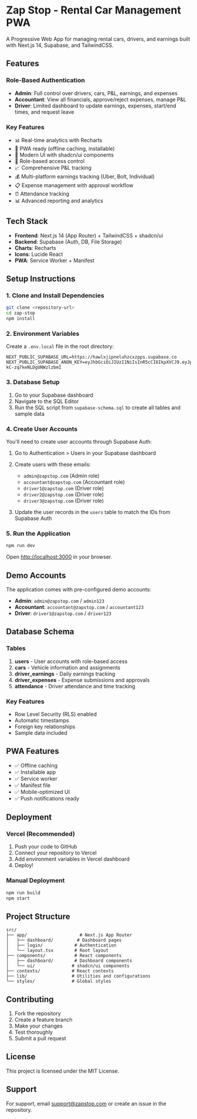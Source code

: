 # Zap Stop - Rental Car Management PWA

A Progressive Web App for managing rental cars, drivers, and earnings built with Next.js 14, Supabase, and TailwindCSS.

## Features

### Role-Based Authentication
- **Admin**: Full control over drivers, cars, P&L, earnings, and expenses
- **Accountant**: View all financials, approve/reject expenses, manage P&L
- **Driver**: Limited dashboard to update earnings, expenses, start/end times, and request leave

### Key Features
- 📊 Real-time analytics with Recharts
- 📱 PWA ready (offline caching, installable)
- 🎨 Modern UI with shadcn/ui components
- 🔐 Role-based access control
- 📈 Comprehensive P&L tracking
- 💰 Multi-platform earnings tracking (Uber, Bolt, Individual)
- 📋 Expense management with approval workflow
- ⏰ Attendance tracking
- 📊 Advanced reporting and analytics

## Tech Stack

- **Frontend**: Next.js 14 (App Router) + TailwindCSS + shadcn/ui
- **Backend**: Supabase (Auth, DB, File Storage)
- **Charts**: Recharts
- **Icons**: Lucide React
- **PWA**: Service Worker + Manifest

## Setup Instructions

### 1. Clone and Install Dependencies

```bash
git clone <repository-url>
cd zap-stop
npm install
```

### 2. Environment Variables

Create a `.env.local` file in the root directory:

```env
NEXT_PUBLIC_SUPABASE_URL=https://hawlxjipneluhzcxzpps.supabase.co
NEXT_PUBLIC_SUPABASE_ANON_KEY=eyJhbGciOiJIUzI1NiIsInR5cCI6IkpXVCJ9.eyJpc3MiOiJzdXBhYmFzZSIsInJlZiI6Imhhd2x4amlwbmVsdWh6Y3h6cHBzIiwicm9sZSI6ImFub24iLCJpYXQiOjE3NTY5MTM1NTIsImV4cCI6MjA3MjQ4OTU1Mn0.oAzTG8sgtx9iTvpqeegcc-kC-zq7keNLDgUNWzlzbmI
```

### 3. Database Setup

1. Go to your Supabase dashboard
2. Navigate to the SQL Editor
3. Run the SQL script from `supabase-schema.sql` to create all tables and sample data

### 4. Create User Accounts

You'll need to create user accounts through Supabase Auth:

1. Go to Authentication > Users in your Supabase dashboard
2. Create users with these emails:
   - `admin@zapstop.com` (Admin role)
   - `accountant@zapstop.com` (Accountant role)
   - `driver1@zapstop.com` (Driver role)
   - `driver2@zapstop.com` (Driver role)
   - `driver3@zapstop.com` (Driver role)

3. Update the user records in the `users` table to match the IDs from Supabase Auth

### 5. Run the Application

```bash
npm run dev
```

Open [http://localhost:3000](http://localhost:3000) in your browser.

## Demo Accounts

The application comes with pre-configured demo accounts:

- **Admin**: `admin@zapstop.com` / `admin123`
- **Accountant**: `accountant@zapstop.com` / `accountant123`
- **Driver**: `driver1@zapstop.com` / `driver123`

## Database Schema

### Tables

1. **users** - User accounts with role-based access
2. **cars** - Vehicle information and assignments
3. **driver_earnings** - Daily earnings tracking
4. **driver_expenses** - Expense submissions and approvals
5. **attendance** - Driver attendance and time tracking

### Key Features

- Row Level Security (RLS) enabled
- Automatic timestamps
- Foreign key relationships
- Sample data included

## PWA Features

- ✅ Offline caching
- ✅ Installable app
- ✅ Service worker
- ✅ Manifest file
- ✅ Mobile-optimized UI
- ✅ Push notifications ready

## Deployment

### Vercel (Recommended)

1. Push your code to GitHub
2. Connect your repository to Vercel
3. Add environment variables in Vercel dashboard
4. Deploy!

### Manual Deployment

```bash
npm run build
npm start
```

## Project Structure

```
src/
├── app/                    # Next.js App Router
│   ├── dashboard/         # Dashboard pages
│   ├── login/            # Authentication
│   └── layout.tsx        # Root layout
├── components/           # React components
│   ├── dashboard/        # Dashboard components
│   └── ui/              # shadcn/ui components
├── contexts/            # React contexts
├── lib/                 # Utilities and configurations
└── styles/              # Global styles
```

## Contributing

1. Fork the repository
2. Create a feature branch
3. Make your changes
4. Test thoroughly
5. Submit a pull request

## License

This project is licensed under the MIT License.

## Support

For support, email support@zapstop.com or create an issue in the repository.